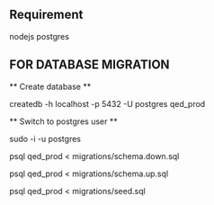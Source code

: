 ## Requirement

nodejs
postgres



## FOR DATABASE MIGRATION

** Create database **

createdb -h localhost -p 5432 -U postgres qed_prod

** Switch to postgres user **

sudo -i -u postgres

psql qed_prod < migrations/schema.down.sql

psql qed_prod < migrations/schema.up.sql

psql qed_prod < migrations/seed.sql
